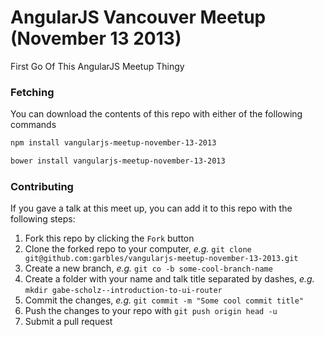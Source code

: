 # AngularJS Vancouver Meetup (November 13 2013)

First Go Of This AngularJS Meetup Thingy

### Fetching

You can download the contents of this repo with either of the following commands

```bash
npm install vangularjs-meetup-november-13-2013

bower install vangularjs-meetup-november-13-2013
```

### Contributing

If you gave a talk at this meet up, you can add it to this repo with the following steps:

1. Fork this repo by clicking the `Fork` button
1. Clone the forked repo to your computer, _e.g._ `git clone git@github.com:garbles/vangularjs-meetup-november-13-2013.git`
2. Create a new branch, _e.g._ `git co -b some-cool-branch-name`
3. Create a folder with your name and talk title separated by dashes, _e.g._ `mkdir gabe-scholz--introduction-to-ui-router`
4. Commit the changes, _e.g._ `git commit -m "Some cool commit title"`
5. Push the changes to your repo with `git push origin head -u`
6. Submit a pull request
